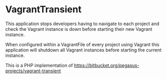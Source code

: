 # VagrantTransient

This application stops developers having to navigate to each project and check the Vagrant instance is down before starting their new Vagrant instance.

When configured within a VagrantFile of every project using Vagrant this application will shutdown all Vagrant instances before starting the current instance.

This is a PHP implementation of https://bitbucket.org/pegasus-projects/vagrant-transient
